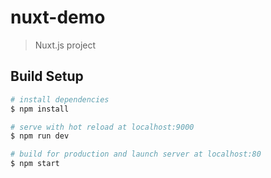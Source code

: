 # nuxt-demo

> Nuxt.js project

## Build Setup

``` bash
# install dependencies
$ npm install

# serve with hot reload at localhost:9000
$ npm run dev

# build for production and launch server at localhost:80
$ npm start
```

